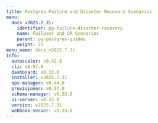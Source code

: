 ```yaml
---
title: Postgres Failure and Disaster Recovery Scenarios
menu:
  docs_v2025.7.31:
    identifier: pg-failure-disaster-recovery
    name: Failover and DR Scenarios
    parent: pg-postgres-guides
    weight: 25
menu_name: docs_v2025.7.31
info:
  autoscaler: v0.42.0
  cli: v0.57.0
  dashboard: v0.33.0
  installer: v2025.7.31
  ops-manager: v0.44.0
  provisioner: v0.57.0
  schema-manager: v0.33.0
  ui-server: v0.33.0
  version: v2025.7.31
  webhook-server: v0.33.0
---
```


